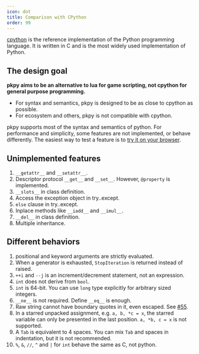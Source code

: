 ```yaml
---
icon: dot
title: Comparison with CPython
order: 99
---
```


[cpython](https://github.com/python/cpython) is the reference implementation of the Python programming language. It is written in C and is the most widely used implementation of Python.

## The design goal

**pkpy aims to be an alternative to lua for
game scripting, not cpython for general purpose programming.**

+ For syntax and semantics, pkpy is designed to be as close to cpython as possible.
+ For ecosystem and others, pkpy is not compatible with cpython.

pkpy supports most of the syntax and semantics of python.
For performance and simplicity, some features are not implemented, or behave differently.
The easiest way to test a feature is to [try it on your browser](https://pocketpy.dev/static/web/).

## Unimplemented features

1. `__getattr__` and `__setattr__`.
2. Descriptor protocol `__get__` and `__set__`. However, `@property` is implemented.
3. `__slots__` in class definition.
4. Access the exception object in try..except.
5.  `else` clause in try..except.
6.  Inplace methods like `__iadd__` and `__imul__`.
7. `__del__` in class definition.
8. Multiple inheritance.

## Different behaviors

1. positional and keyword arguments are strictly evaluated.
2. When a generator is exhausted, `StopIteration` is returned instead of raised.
3. `++i` and `--j` is an increment/decrement statement, not an expression.
4. `int` does not derive from `bool`.
5. `int` is 64-bit. You can use `long` type explicitly for arbitrary sized integers.
6. `__ne__` is not required. Define `__eq__` is enough.
7. Raw string cannot have boundary quotes in it, even escaped. See [#55](https://github.com/blueloveTH/pocketpy/issues/55).
8. In a starred unpacked assignment, e.g. `a, b, *c = x`, the starred variable can only be presented in the last position. `a, *b, c = x` is not supported.
9. A `Tab` is equivalent to 4 spaces. You can mix `Tab` and spaces in indentation, but it is not recommended.
10. `%`, `&`, `//`, `^` and `|` for `int` behave the same as C, not python.